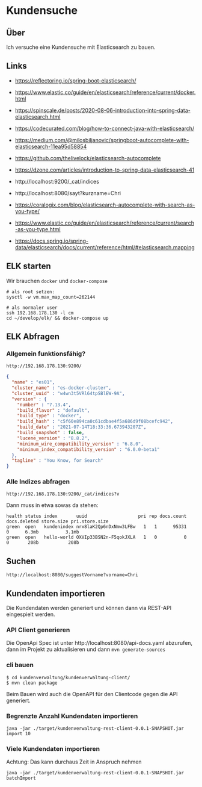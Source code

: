 # Kundensuche

## Über

Ich versuche eine Kundensuche mit Elasticsearch zu bauen.

## Links

* https://reflectoring.io/spring-boot-elasticsearch/
* https://www.elastic.co/guide/en/elasticsearch/reference/current/docker.html
* https://spinscale.de/posts/2020-08-06-introduction-into-spring-data-elasticsearch.html
* https://codecurated.com/blog/how-to-connect-java-with-elasticsearch/

* https://medium.com/@milosbiljanovic/springboot-autocomplete-with-elasticsearch-11ea95d58854
* https://github.com/thelivelock/elasticsearch-autocomplete

* https://dzone.com/articles/introduction-to-spring-data-elasticsearch-41

* http://localhost:9200/_cat/indices
* http://localhost:8080/sayt?kurzname=Chri
* https://coralogix.com/blog/elasticsearch-autocomplete-with-search-as-you-type/
* https://www.elastic.co/guide/en/elasticsearch/reference/current/search-as-you-type.html
* https://docs.spring.io/spring-data/elasticsearch/docs/current/reference/html/#elasticsearch.mapping

## ELK starten

Wir brauchen `docker` und `docker-compose`

    # als root setzen:
    sysctl -w vm.max_map_count=262144
    
    # als normaler user
    ssh 192.168.178.130 -l cm
    cd ~/develop/elk/ && docker-compose up

## ELK Abfragen

### Allgemein funktionsfähig?

    http://192.168.178.130:9200/
    
    
```json
{
  "name" : "es01",
  "cluster_name" : "es-docker-cluster",
  "cluster_uuid" : "w4wn3t5VRl64tpSBlEW-9A",
  "version" : {
    "number" : "7.13.4",
    "build_flavor" : "default",
    "build_type" : "docker",
    "build_hash" : "c5f60e894ca0c61cdbae4f5a686d9f08bcefc942",
    "build_date" : "2021-07-14T18:33:36.673943207Z",
    "build_snapshot" : false,
    "lucene_version" : "8.8.2",
    "minimum_wire_compatibility_version" : "6.8.0",
    "minimum_index_compatibility_version" : "6.0.0-beta1"
  },
  "tagline" : "You Know, for Search"
}
```

### Alle Indizes abfragen

    http://192.168.178.130:9200/_cat/indices?v

Dann muss in etwa sowas da stehen:

    health status index       uuid                   pri rep docs.count docs.deleted store.size pri.store.size
    green  open   kundenindex nrx8laK2Qp6nDxNmw3LFBw   1   1      95331            0      6.3mb          3.1mb
    green  open   hello-world OXVIp33BSN2n-F5qokJXLA   1   0          0            0       208b           208b

## Suchen

    http://localhost:8080/suggestVorname?vorname=Chri
    
    

## Kundendaten importieren

Die Kundendaten werden generiert und können dann via REST-API eingespielt werden. 

### API Client generieren
Die OpenApi Spec ist unter http://localhost:8080/api-docs.yaml abzurufen, dann im Projekt zu aktualisieren und dann `mvn generate-sources`

### cli bauen

    $ cd kundenverwaltung/kundenverwaltung-client/
    $ mvn clean package
    
Beim Bauen wird auch die OpenAPI für den Clientcode gegen die API generiert.

### Begrenzte Anzahl Kundendaten importieren

    java -jar ./target/kundenverwaltung-rest-client-0.0.1-SNAPSHOT.jar import 10

### Viele Kundendaten importieren

Achtung: Das kann durchaus Zeit in Anspruch nehmen

    java -jar ./target/kundenverwaltung-rest-client-0.0.1-SNAPSHOT.jar batchImport


